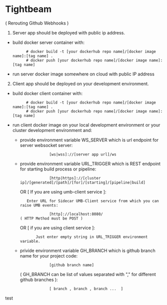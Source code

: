# Tightbeam
  ( Rerouting Github Webhooks )




1. Server app should be deployed with public ip address.

  - build docker server container with:
  
              # docker build -t [your dockerhub repo name]/[docker image name]:[tag name] .
              # docker push [your dockerhub repo name]/[docker image name]:[tag name]
  
  - run server docker image somewhere on cloud with public IP address

2. Client app should be deployed on your development environment.

  - build docker client container with:

              # docker build -t [your dockerhub repo name]/[docker image name]:[tag name] .
              # docker push [your dockerhub repo name]/[docker image name]:[tag name]
              
  - run client docker image on your local development environment or your cluster development environment and:

       - provide environment variable WS_SERVER which is url endpoint for server websocket server:

                          [ws|wss]://[server app url]/ws
       - provide environment variable URL_TRIGGER which is REST endpoint for starting build process or pipeline:

                          [http|https]://[cluster ip]/[generated]/[path]/[for]/[starting]/[pipeline|build]
         OR [ If you are using umb-client service ]:
         
                Enter URL for Sidecar UMB-Client service from which you can raise UMB events:
                          
                          [http]://localhost:8080/
             ( HTTP Method must be POST )
        
         OR [ if you are using client service ]:
         
                    Just enter empty string in URL_TRIGGER environment variable.
         
       - privide environment variable GH_BRANCH which is github branch name for your project code:

                          [github branch name]
         ( GH_BRANCH can be list of values separated with "," for different github branches ):
         
                          [ branch , branch , branch ...  ]
                          
                          





test
